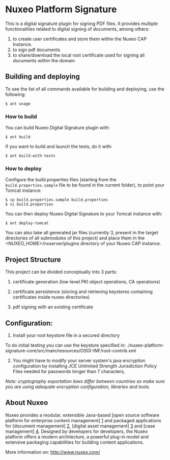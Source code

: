 # Nuxeo Platform Signature


This is a digital signature plugin for signing PDF files. It provides multiple functionalities related to digital signing of documents, among others:

1. to create user certificates and store them within the Nuxeo CAP Instance.
2. to sign pdf documents
3. to share/download the local root certificate used for signing all documents within the domain


<A name="buildinganddeploying"></A>
## Building and deploying

To see the list of all commands available for building and deploying, use the following:

    $ ant usage

### How to build

You can build Nuxeo Digital Signature plugin with:

    $ ant build

If you want to build and launch the tests, do it with:

    $ ant build-with-tests

### How to deploy

Configure the build.properties files (starting from the `build.properties.sample` file to be found in the current folder), to point your Tomcat instance:

    $ cp build.properties.sample build.properties
    $ vi build.properties

You can then deploy Nuxeo Digital Signature to your Tomcat instance with:

    $ ant deploy-tomcat

You can also take all generated jar files (currently 3, present in the target directories of all submodules of this project) and place them in the <NUXEO_HOME>/nxserver/plugins directory of your Nuxeo CAP instance.


## Project Structure
This project can be divided conceptually into 3 parts:

1) certificate generation (low-level PKI object operations, CA operations)

2) certificate persistence (storing and retrieving keystores containing certificates inside nuxeo directories)

3) pdf signing with an existing certificate


## Configuration:
1) Install your root keystore file in a secured directory

To do initial testing you can use the keystore specified in:
./nuxeo-platform-signature-core/src/main/resources/OSGI-INF/root-contrib.xml

2) You might have to modify your server system's java encryption configuration by installing JCE Unlimited Strength Jurisdiction Policy Files needed for passwords longer than 7 characters,

*Note: cryptography exportation laws differ between countries so make sure you are using adequate encryption configuration, libraries and tools.*


## About Nuxeo

Nuxeo provides a modular, extensible Java-based [open source software platform for enterprise content management] [1] and packaged applications for [document management] [2], [digital asset management] [3] and [case management] [4]. Designed by developers for developers, the Nuxeo platform offers a modern architecture, a powerful plug-in model and extensive packaging capabilities for building content applications.

[1]: http://www.nuxeo.com/en/products/ep
[2]: http://www.nuxeo.com/en/products/document-management
[3]: http://www.nuxeo.com/en/products/dam
[4]: http://www.nuxeo.com/en/products/case-management

More information on: <http://www.nuxeo.com/>